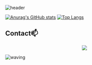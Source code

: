 ![header](https://capsule-render.vercel.app/api?type=waving&color=timeAuto&height=200&section=header&text=My%20GitHub&animation=blink&fontSize=80&rotate=3)

[![Anurag's GitHub stats](https://github-readme-stats.vercel.app/api?username=NoobKDH&show_icons=true&theme=graywhite)](https://github.com/NoobKDH/github-readme-stats)
[![Top Langs](https://github-readme-stats.vercel.app/api/top-langs/?username=NoobKDH&layout=compact&show_icons=true&theme=graywhite)](https://github.com/NoobKDH/github-readme-stats)


## Contact📫
<div align=center>
          <a href="mailto:saromeokdh@gmail.com"> <img src="https://img.shields.io/badge/ saromeokdh@gmail.com-D14836?style=flat&logo=gmail&logoColor=#FF7F7F&link=mailto:saromeokdh@gmail.com"> </a>
  <br>
</div>

![waving](https://capsule-render.vercel.app/api?type=waving&height=150&color=timeAuto&section=footer)
